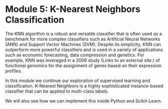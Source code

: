 # Module 5: K-Nearest Neighbors Classification 

The KNN algorithm is a robust and versatile classifier that is often used as a benchmark for more complex classifiers such as Artificial Neural Networks (ANN) and Support Vector Machines (SVM). Despite its simplicity, KNN can outperform more powerful classifiers and is used in a variety of applications such as economic forecasting, data compression and genetics. For example, KNN was leveraged in a 2006 study (Links to an external site.) of functional genomics for the assignment of genes based on their expression profiles.

In this module we continue our exploration of supervised learning and classification. K-Nearest Neighbors is a highly sophisticated instance-based classifier that can be applied to multi-class labels.

We will also see how we can implement this inside Python and Scikit-Learn.
